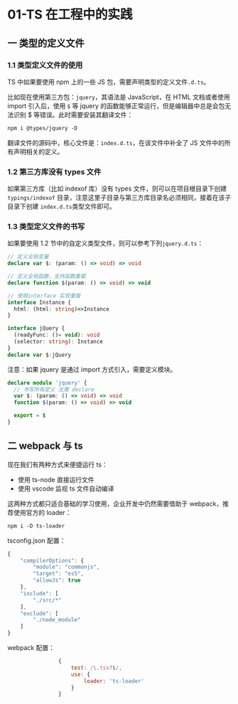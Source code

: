 # 01-TS 在工程中的实践

## 一 类型的定义文件

### 1.1 类型定义文件的使用

TS 中如果要使用 npm 上的一些 JS 包，需要声明类型的定义文件`.d.ts`。

比如现在使用第三方包：`jquery`，其语法是 JavaScript，在 HTML 文档或者使用 import 引入后，使用 `$` 等 jquery 的函数能够正常运行，但是编辑器中总是会包无法识别 \$ 等错误。此时需要安装其翻译文件：

```txt
npm i @types/jquery -D
```

翻译文件的源码中，核心文件是：`index.d.ts`，在该文件中补全了 JS 文件中的所有声明相关的定义。

### 1.2 第三方库没有 types 文件

如果第三方库（比如 indexof 库）没有 types 文件，则可以在项目根目录下创建 `typings/indexof` 目录，注意这里子目录与第三方库目录名必须相同，接着在该子目录下创建 `index.d.ts`类型文件即可。

### 1.3 类型定义文件的书写

如果要使用 1.2 节中的自定义类型文件，则可以参考下列`jquery.d.ts`：

```ts
// 定义全局变量
declare var $: (param: () => void) => void

// 定义全局函数，支持函数重载
declare function $(param: () => void) => void

// 使用interface 实现重载
interface Instance {
  html: (html: string)=>Instance
}

interface jQuery {
  (readyFunc: ()= void): void
  (selector: string): Instance
}
declare var $:jQuery
```

注意：如果 jquery 是通过 import 方式引入，需要定义模块。

```ts
declare module 'jquery' {
  // 书写所有定义 无需 declare
  var $: (param: () => void) => void
  function $(param: () => void) => void

  export = $
}
```

## 二 webpack 与 ts

现在我们有两种方式来便捷运行 ts：

- 使用 ts-node 直接运行文件
- 使用 vscode 监视 ts 文件自动编译

这两种方式都只适合基础的学习使用，企业开发中仍然需要借助于 webpack，推荐使用官方的 loader：

```txt
npm i -D ts-loader
```

tsconfig.json 配置：

```js
{
    "compilerOptions": {
        "module": "commonjs",
        "target": "es5",
        "allowJs": true
    },
    "include": [
        "./src/*"
    ],
    "exclude": [
        "./node_module"
    ]
}
```

webpack 配置：

```js
                {
                    test: /\.tsx?$/,
                    use: {
                        loader: 'ts-loader'
                    }
                }
```
